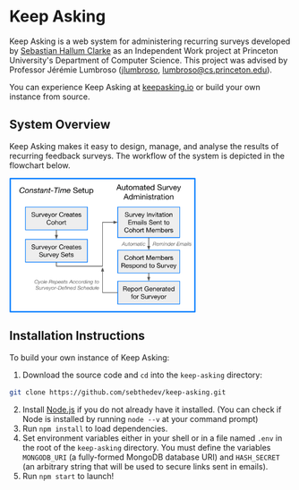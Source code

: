 # Keep Asking
Keep Asking is a web system for administering recurring surveys developed by [Sebastian Hallum Clarke](https://www.sebthedev.com) as an Independent Work project at Princeton University's Department of Computer Science. This project was advised by Professor Jérémie Lumbroso ([jlumbroso](https://github.com/jlumbroso), lumbroso@cs.princeton.edu).

You can experience Keep Asking at [keepasking.io](https://www.keepasking.io) or build your own instance from source.

## System Overview
Keep Asking makes it easy to design, manage, and analyse the results of recurring feedback surveys. The workflow of the system is depicted in the flowchart below.

<img src="./schematic_drawing.svg" alt="A schematic drawing of the Keep Asking workflow." width="66%" align="center">

## Installation Instructions
To build your own instance of Keep Asking:
1. Download the source code and `cd` into the `keep-asking` directory:
```bash
git clone https://github.com/sebthedev/keep-asking.git
```
2. Install [Node.js](https://nodejs.org/en/) if you do not already have it installed. (You can check if Node is installed by running `node --v` at your command prompt)
3. Run `npm install` to load dependencies.
4. Set environment variables either in your shell or in a file named `.env` in the root of the `keep-asking` directory. You must define the variables `MONGODB_URI` (a fully-formed MongoDB database URI) and `HASH_SECRET` (an arbitrary string that will be used to secure links sent in emails).
5. Run `npm start` to launch!
